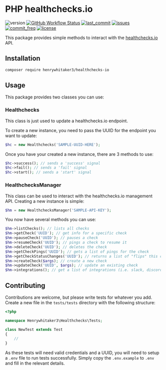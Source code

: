 # PHP healthchecks.io

![version](https://img.shields.io/badge/version-v1.0.0-success?style=flat-square) [![GitHub Workflow Status](https://img.shields.io/github/workflow/status/henrywhitaker3/PHP-healthchecks.io/PHPUnit?label=build&logo=github&style=flat-square)](https://github.com/henrywhitaker3/PHP-healthchecks.io/actions) [![last_commit](https://img.shields.io/github/last-commit/henrywhitaker3/PHP-healthchecks.io?style=flat-square)](https://github.com/henrywhitaker3/PHP-healthchecks.io/commits) [![issues](https://img.shields.io/github/issues/henrywhitaker3/PHP-healthchecks.io?style=flat-square)](https://github.com/henrywhitaker3/PHP-healthchecks.io/issues) [![commit_freq](https://img.shields.io/github/commit-activity/m/henrywhitaker3/PHP-healthchecks.io?style=flat-square)](https://github.com/henrywhitaker3/PHP-healthchecks.io/commits) [![license](https://img.shields.io/github/license/henrywhitaker3/PHP-healthchecks.io?style=flat-square)](https://github.com/henrywhitaker3/PHP-healthchecks.io/blob/master/LICENSE)

This package provides simple methods to interact with the [healthchecks.io](https://healthchecks.io) API.

## Installation

```bash
composer require henrywhitaker3/healthchecks-io
```

## Usage

This package provides two classes you can use:

### Healthchecks

This class is just used to update a healthchecks.io endpoint.

To create a new instance, you need to pass the UUID for the endpoint you want to update:

```php
$hc = new Healthchecks('SAMPLE-UUID-HERE');
```

Once you have your created a new instance, there are 3 methods to use:

```php
$hc->success(); // sends a 'success' signal
$hc->fail(); // sends a 'fail' signal
$hc->start(); // sends a 'start' signal
```

### HealthchecksManager

This class can be used to interact with the healthchecks.io management API. Creating a new instance is simple:

```php
$hm = new HealthchecksManager('SAMPLE-API-KEY');
```

You now have several methods you can use:

```php
$hm->listChecks(); // lists all checks
$hm->getCheck('UUID'); // get info for a specific check
$hm->pauseCheck('UUID'); // pauses a check
$hm->resumeCheck('UUID'); // pings a check to resume it
$hm->deleteCheck('UUID'); // deletes the check
$hm->getCheckPings('UUID'); // gets a list of pings for the check
$hm->getCheckStatusChanges('UUID'); // returns a list of "flips" this check has experienced
$hm->createCheck($args); // create a new check
$hm->updateCheck('UUID', $args); // update an existing check
$hm->integrations(); // get a list of integrations (i.e. slack, discord etc.)
```

## Contributing

Contributions are welcome, but please write tests for whatever you add. Create a new file in the `tests/tests` directory with the following structure:

```php
<?php

namespace Henrywhitaker3\Healthchecks\Tests;

class NewTest extends Test
{
    //
}
```

As these tests will need valid credentials and a UUID, you will need to setup a `.env` file to run tests successfully. Simply copy the `.env.example` to `.env` and fill in the relevant details.